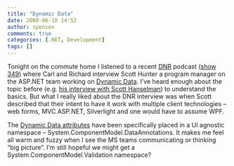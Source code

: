 ```yaml
---
title: "Dynamic Data"
date: 2008-06-10 14:52
author: spencen
comments: true
categories: [.NET, Development]
tags: []
---
```


Tonight on the commute home I listened to a recent [DNR](http://www.dotnetrocks.com/) podcast ([show 349](http://www.dotnetrocks.com/default.aspx?showNum=349)) where Carl and Richard interview Scott Hunter a program manager on the ASP.NET team working on [Dynamic Data](http://code.msdn.microsoft.com/dynamicdata). I’ve heard enough about the topic before (e.g. [his interview with Scott Hanselman](http://www.hanselminutes.com/default.aspx?showID=127)) to understand the basics. But what I really liked about the DNR interview was when Scott described that their intent to have it work with multiple client technologies – web forms, MVC ASP.NET, Silverlight and one would have to assume WPF.
  

The [Dynamic Data attributes](http://blogs.msdn.com/mairaw/default.aspx) have been specifically placed in a UI agnostic namespace – System.ComponentModel.DataAnnotations. It makes me feel all warm and fuzzy when I see the MS teams communicating or thinking “big picture”. I’m still hopeful we might get a System.ComponentModel.Validation namespace?


